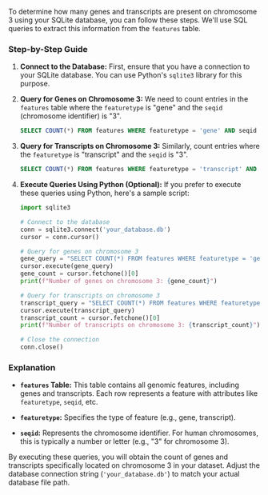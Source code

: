 To determine how many genes and transcripts are present on chromosome 3 using your SQLite database, you can follow these steps. We'll use SQL queries to extract this information from the `features` table.

### Step-by-Step Guide

1. **Connect to the Database:**
   First, ensure that you have a connection to your SQLite database. You can use Python's `sqlite3` library for this purpose.

2. **Query for Genes on Chromosome 3:**
   We need to count entries in the `features` table where the `featuretype` is "gene" and the `seqid` (chromosome identifier) is "3".

   ```sql
   SELECT COUNT(*) FROM features WHERE featuretype = 'gene' AND seqid = '3';
   ```

3. **Query for Transcripts on Chromosome 3:**
   Similarly, count entries where the `featuretype` is "transcript" and the `seqid` is "3".

   ```sql
   SELECT COUNT(*) FROM features WHERE featuretype = 'transcript' AND seqid = '3';
   ```

4. **Execute Queries Using Python (Optional):**
   If you prefer to execute these queries using Python, here's a sample script:

   ```python
   import sqlite3

   # Connect to the database
   conn = sqlite3.connect('your_database.db')
   cursor = conn.cursor()

   # Query for genes on chromosome 3
   gene_query = "SELECT COUNT(*) FROM features WHERE featuretype = 'gene' AND seqid = '3';"
   cursor.execute(gene_query)
   gene_count = cursor.fetchone()[0]
   print(f"Number of genes on chromosome 3: {gene_count}")

   # Query for transcripts on chromosome 3
   transcript_query = "SELECT COUNT(*) FROM features WHERE featuretype = 'transcript' AND seqid = '3';"
   cursor.execute(transcript_query)
   transcript_count = cursor.fetchone()[0]
   print(f"Number of transcripts on chromosome 3: {transcript_count}")

   # Close the connection
   conn.close()
   ```

### Explanation

- **`features` Table:** This table contains all genomic features, including genes and transcripts. Each row represents a feature with attributes like `featuretype`, `seqid`, etc.
  
- **`featuretype`:** Specifies the type of feature (e.g., gene, transcript).

- **`seqid`:** Represents the chromosome identifier. For human chromosomes, this is typically a number or letter (e.g., "3" for chromosome 3).

By executing these queries, you will obtain the count of genes and transcripts specifically located on chromosome 3 in your dataset. Adjust the database connection string (`'your_database.db'`) to match your actual database file path.